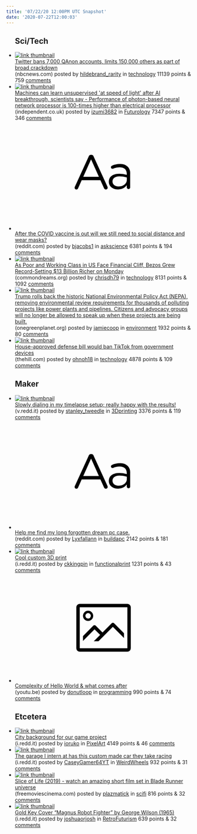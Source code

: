 ```yaml
---
title: '07/22/20 12:00PM UTC Snapshot'
date: '2020-07-22T12:00:03'
---
```

<ul>
<h2>Sci/Tech</h2>

<li><a href='https://www.nbcnews.com/tech/tech-news/twitter-bans-7-000-qanon-accounts-limits-150-000-others-n1234541?cid=ed_npd_bn_tw_bn'><img src='https://b.thumbs.redditmedia.com/q0vfPPT-tGBsa7z3Zu4nuvmHH7W0LOn0bYP-9lp5Igw.jpg' alt='link thumbnail'></a><div><div class='linkTitle'><a href='https://www.nbcnews.com/tech/tech-news/twitter-bans-7-000-qanon-accounts-limits-150-000-others-n1234541?cid=ed_npd_bn_tw_bn'>Twitter bans 7,000 QAnon accounts, limits 150,000 others as part of broad crackdown</a></div>(nbcnews.com) posted by <a href='https://www.reddit.com/user/hildebrand_rarity'>hildebrand_rarity</a> in <a href='https://www.reddit.com/r/technology'>technology</a> 11139 points & 759 <a href='https://www.reddit.com/r/technology/comments/hvj83s/twitter_bans_7000_qanon_accounts_limits_150000/'>comments</a></div></li>

<li><a href='https://www.independent.co.uk/life-style/gadgets-and-tech/news/ai-machine-learning-light-speed-artificial-intelligence-a9629976.html'><img src='https://b.thumbs.redditmedia.com/WJdQaVnmuVH0-vrkUU_KgLOFMUcpcc4x6jXK68SAnes.jpg' alt='link thumbnail'></a><div><div class='linkTitle'><a href='https://www.independent.co.uk/life-style/gadgets-and-tech/news/ai-machine-learning-light-speed-artificial-intelligence-a9629976.html'>Machines can learn unsupervised 'at speed of light' after AI breakthrough, scientists say - Performance of photon-based neural network processor is 100-times higher than electrical processor</a></div>(independent.co.uk) posted by <a href='https://www.reddit.com/user/izumi3682'>izumi3682</a> in <a href='https://www.reddit.com/r/Futurology'>Futurology</a> 7347 points & 346 <a href='https://www.reddit.com/r/Futurology/comments/hvhzf3/machines_can_learn_unsupervised_at_speed_of_light/'>comments</a></div></li>

<li><a href='https://www.reddit.com/r/askscience/comments/hvizj5/after_the_covid_vaccine_is_out_will_we_still_need/'><svg version='1.1' viewBox='-34 -12 104 64' preserveAspectRatio='xMidYMid slice' xmlns='http://www.w3.org/2000/svg' xmlns:xlink='http://www.w3.org/1999/xlink'>
    <title>text link thumbnail</title>
    <path d='M12.19,8.84a1.45,1.45,0,0,0-1.4-1h-.12a1.46,1.46,0,0,0-1.42,1L1.14,26.56a1.29,1.29,0,0,0-.14.59,1,1,0,0,0,1,1,1.12,1.12,0,0,0,1.08-.77l2.08-4.65h11l2.08,4.59a1.24,1.24,0,0,0,1.12.83,1.08,1.08,0,0,0,1.08-1.08,1.64,1.64,0,0,0-.14-.57ZM6.08,20.71l4.59-10.22,4.6,10.22Z'>
    </path>
    <path d='M32.24,14.78A6.35,6.35,0,0,0,27.6,13.2a11.36,11.36,0,0,0-4.7,1,1,1,0,0,0-.58.89,1,1,0,0,0,.94.92,1.23,1.23,0,0,0,.39-.08,8.87,8.87,0,0,1,3.72-.81c2.7,0,4.28,1.33,4.28,3.92v.5a15.29,15.29,0,0,0-4.42-.61c-3.64,0-6.14,1.61-6.14,4.64v.05c0,2.95,2.7,4.48,5.37,4.48a6.29,6.29,0,0,0,5.19-2.48V26.9a1,1,0,0,0,1,1,1,1,0,0,0,1-1.06V19A5.71,5.71,0,0,0,32.24,14.78Zm-.56,7.7c0,2.28-2.17,3.89-4.81,3.89-1.94,0-3.61-1.06-3.61-2.86v-.06c0-1.8,1.5-3,4.2-3a15.2,15.2,0,0,1,4.22.61Z'>
    </path>
    </svg></a><div><div class='linkTitle'><a href='https://www.reddit.com/r/askscience/comments/hvizj5/after_the_covid_vaccine_is_out_will_we_still_need/'>After the COVID vaccine is out will we still need to social distance and wear masks?</a></div>(reddit.com) posted by <a href='https://www.reddit.com/user/bjacobs1'>bjacobs1</a> in <a href='https://www.reddit.com/r/askscience'>askscience</a> 6381 points & 194 <a href='https://www.reddit.com/r/askscience/comments/hvizj5/after_the_covid_vaccine_is_out_will_we_still_need/'>comments</a></div></li>

<li><a href='https://www.commondreams.org/news/2020/07/21/poor-and-working-class-us-face-financial-cliff-bezos-grew-record-setting-13-billion'><img src='https://b.thumbs.redditmedia.com/qspDt0SR37DQZP9gdztWXAYv9FF-wLD3k_cAPy-m0EE.jpg' alt='link thumbnail'></a><div><div class='linkTitle'><a href='https://www.commondreams.org/news/2020/07/21/poor-and-working-class-us-face-financial-cliff-bezos-grew-record-setting-13-billion'>As Poor and Working Class in US Face Financial Cliff, Bezos Grew Record-Setting $13 Billion Richer on Monday</a></div>(commondreams.org) posted by <a href='https://www.reddit.com/user/chrisdh79'>chrisdh79</a> in <a href='https://www.reddit.com/r/technology'>technology</a> 8131 points & 1092 <a href='https://www.reddit.com/r/technology/comments/hvanie/as_poor_and_working_class_in_us_face_financial/'>comments</a></div></li>

<li><a href='https://www.onegreenplanet.org/environment/trump-overhauls-nations-most-essential-environmental-law-to-speed-up-federal-projects/'><img src='https://b.thumbs.redditmedia.com/MKWMxtymbInLqlk3Hiw2eIcKIRnfQPYwmhMwl7FV6Ek.jpg' alt='link thumbnail'></a><div><div class='linkTitle'><a href='https://www.onegreenplanet.org/environment/trump-overhauls-nations-most-essential-environmental-law-to-speed-up-federal-projects/'>Trump rolls back the historic National Environmental Policy Act (NEPA), removing environmental review requirements for thousands of polluting projects like power plants and pipelines. Citizens and advocacy groups will no longer be allowed to speak up when these projects are being built.</a></div>(onegreenplanet.org) posted by <a href='https://www.reddit.com/user/jamiecoop'>jamiecoop</a> in <a href='https://www.reddit.com/r/environment'>environment</a> 1932 points & 80 <a href='https://www.reddit.com/r/environment/comments/hvcqmt/trump_rolls_back_the_historic_national/'>comments</a></div></li>

<li><a href='https://thehill.com/policy/technology/508412-house-approved-defense-bill-would-ban-tiktok-from-government-devices'><img src='https://a.thumbs.redditmedia.com/hIWty8jvxxzxfyniac-JYTwMAKi3nzI11APlutPvXg8.jpg' alt='link thumbnail'></a><div><div class='linkTitle'><a href='https://thehill.com/policy/technology/508412-house-approved-defense-bill-would-ban-tiktok-from-government-devices'>House-approved defense bill would ban TikTok from government devices</a></div>(thehill.com) posted by <a href='https://www.reddit.com/user/ohnoh18'>ohnoh18</a> in <a href='https://www.reddit.com/r/technology'>technology</a> 4878 points & 109 <a href='https://www.reddit.com/r/technology/comments/hvh3vy/houseapproved_defense_bill_would_ban_tiktok_from/'>comments</a></div></li>

<h2>Maker</h2>

<li><a href='https://v.redd.it/7obuqlx8u9c51'><img src='https://b.thumbs.redditmedia.com/Xm2H_ALXBKrnrGIpdTl_7UUBgaoRHyYtTvU-u9qYM6k.jpg' alt='link thumbnail'></a><div><div class='linkTitle'><a href='https://v.redd.it/7obuqlx8u9c51'>Slowly dialing in my timelapse setup; really happy with the results!</a></div>(v.redd.it) posted by <a href='https://www.reddit.com/user/stanley_tweedle'>stanley_tweedle</a> in <a href='https://www.reddit.com/r/3Dprinting'>3Dprinting</a> 3376 points & 119 <a href='https://www.reddit.com/r/3Dprinting/comments/hvfd50/slowly_dialing_in_my_timelapse_setup_really_happy/'>comments</a></div></li>

<li><a href='https://www.reddit.com/r/buildapc/comments/hvd6zl/help_me_find_my_long_forgotten_dream_pc_case/'><svg version='1.1' viewBox='-34 -12 104 64' preserveAspectRatio='xMidYMid slice' xmlns='http://www.w3.org/2000/svg' xmlns:xlink='http://www.w3.org/1999/xlink'>
    <title>text link thumbnail</title>
    <path d='M12.19,8.84a1.45,1.45,0,0,0-1.4-1h-.12a1.46,1.46,0,0,0-1.42,1L1.14,26.56a1.29,1.29,0,0,0-.14.59,1,1,0,0,0,1,1,1.12,1.12,0,0,0,1.08-.77l2.08-4.65h11l2.08,4.59a1.24,1.24,0,0,0,1.12.83,1.08,1.08,0,0,0,1.08-1.08,1.64,1.64,0,0,0-.14-.57ZM6.08,20.71l4.59-10.22,4.6,10.22Z'>
    </path>
    <path d='M32.24,14.78A6.35,6.35,0,0,0,27.6,13.2a11.36,11.36,0,0,0-4.7,1,1,1,0,0,0-.58.89,1,1,0,0,0,.94.92,1.23,1.23,0,0,0,.39-.08,8.87,8.87,0,0,1,3.72-.81c2.7,0,4.28,1.33,4.28,3.92v.5a15.29,15.29,0,0,0-4.42-.61c-3.64,0-6.14,1.61-6.14,4.64v.05c0,2.95,2.7,4.48,5.37,4.48a6.29,6.29,0,0,0,5.19-2.48V26.9a1,1,0,0,0,1,1,1,1,0,0,0,1-1.06V19A5.71,5.71,0,0,0,32.24,14.78Zm-.56,7.7c0,2.28-2.17,3.89-4.81,3.89-1.94,0-3.61-1.06-3.61-2.86v-.06c0-1.8,1.5-3,4.2-3a15.2,15.2,0,0,1,4.22.61Z'>
    </path>
    </svg></a><div><div class='linkTitle'><a href='https://www.reddit.com/r/buildapc/comments/hvd6zl/help_me_find_my_long_forgotten_dream_pc_case/'>Help me find my long forgotten dream pc case.</a></div>(reddit.com) posted by <a href='https://www.reddit.com/user/Lyxfallann'>Lyxfallann</a> in <a href='https://www.reddit.com/r/buildapc'>buildapc</a> 2142 points & 181 <a href='https://www.reddit.com/r/buildapc/comments/hvd6zl/help_me_find_my_long_forgotten_dream_pc_case/'>comments</a></div></li>

<li><a href='https://i.redd.it/aizkb11jr3c51.gif'><img src='https://a.thumbs.redditmedia.com/ZvXGGHKQnYwsm_nqD1md4qtjSanL2JLF8Ff3-hTyAX4.jpg' alt='link thumbnail'></a><div><div class='linkTitle'><a href='https://i.redd.it/aizkb11jr3c51.gif'>Cool custom 3D print</a></div>(i.redd.it) posted by <a href='https://www.reddit.com/user/ckkingpin'>ckkingpin</a> in <a href='https://www.reddit.com/r/functionalprint'>functionalprint</a> 1231 points & 43 <a href='https://www.reddit.com/r/functionalprint/comments/hvhuws/cool_custom_3d_print/'>comments</a></div></li>

<li><a href='https://youtu.be/dRhLRvOZEXA'><svg version='1.1' viewBox='-34 -14 104 64' preserveAspectRatio='xMidYMid meet' xmlns='http://www.w3.org/2000/svg' xmlns:xlink='http://www.w3.org/1999/xlink'>
    <title>link thumbnail</title>
    <path d='M32,4H4A2,2,0,0,0,2,6V30a2,2,0,0,0,2,2H32a2,2,0,0,0,2-2V6A2,2,0,0,0,32,4ZM4,30V6H32V30Z'></path>
    <path d='M8.92,14a3,3,0,1,0-3-3A3,3,0,0,0,8.92,14Zm0-4.6A1.6,1.6,0,1,1,7.33,11,1.6,1.6,0,0,1,8.92,9.41Z'></path>
    <path d='M22.78,15.37l-5.4,5.4-4-4a1,1,0,0,0-1.41,0L5.92,22.9v2.83l6.79-6.79L16,22.18l-3.75,3.75H15l8.45-8.45L30,24V21.18l-5.81-5.81A1,1,0,0,0,22.78,15.37Z'></path>
    </svg></a><div><div class='linkTitle'><a href='https://youtu.be/dRhLRvOZEXA'>Complexity of Hello World &amp; what comes after</a></div>(youtu.be) posted by <a href='https://www.reddit.com/user/donutloop'>donutloop</a> in <a href='https://www.reddit.com/r/programming'>programming</a> 990 points & 74 <a href='https://www.reddit.com/r/programming/comments/hvfj2c/complexity_of_hello_world_what_comes_after/'>comments</a></div></li>

<h2>Etcetera</h2>

<li><a href='https://i.redd.it/gnqze80z29c51.png'><img src='https://b.thumbs.redditmedia.com/sF7CDyoutzXTPxlEIqt09nyL01RuIcYQ7P3Ec-5ZASc.jpg' alt='link thumbnail'></a><div><div class='linkTitle'><a href='https://i.redd.it/gnqze80z29c51.png'>City background for our game project</a></div>(i.redd.it) posted by <a href='https://www.reddit.com/user/ioruko'>ioruko</a> in <a href='https://www.reddit.com/r/PixelArt'>PixelArt</a> 4149 points & 46 <a href='https://www.reddit.com/r/PixelArt/comments/hvcelc/city_background_for_our_game_project/'>comments</a></div></li>

<li><a href='https://i.redd.it/1u9frseimac51.jpg'><img src='https://b.thumbs.redditmedia.com/u2qzAjTTiV9xAbRAXGcjUYQgqBBWynI7m1Aha2ZRxRI.jpg' alt='link thumbnail'></a><div><div class='linkTitle'><a href='https://i.redd.it/1u9frseimac51.jpg'>The garage I intern at has this custom made car they take racing</a></div>(i.redd.it) posted by <a href='https://www.reddit.com/user/CaseyGamer64YT'>CaseyGamer64YT</a> in <a href='https://www.reddit.com/r/WeirdWheels'>WeirdWheels</a> 932 points & 31 <a href='https://www.reddit.com/r/WeirdWheels/comments/hvi8sh/the_garage_i_intern_at_has_this_custom_made_car/'>comments</a></div></li>

<li><a href='https://www.freemoviescinema.com/watch/slice-of-life-2019'><img src='https://a.thumbs.redditmedia.com/_Rjh7UnVYFzEGW0rMMNJ3hgXpglzQFaZ4fV0PluWnv0.jpg' alt='link thumbnail'></a><div><div class='linkTitle'><a href='https://www.freemoviescinema.com/watch/slice-of-life-2019'>Slice of Life (2019) - watch an amazing short film set in Blade Runner universe</a></div>(freemoviescinema.com) posted by <a href='https://www.reddit.com/user/plazmatick'>plazmatick</a> in <a href='https://www.reddit.com/r/scifi'>scifi</a> 816 points & 32 <a href='https://www.reddit.com/r/scifi/comments/hvagxm/slice_of_life_2019_watch_an_amazing_short_film/'>comments</a></div></li>

<li><a href='https://i.redd.it/o5i0ux1etbc51.jpg'><img src='https://a.thumbs.redditmedia.com/MNeKqoD7THfxsfQVaXe1xPa5eKVMI_aJu4a_HgkL6N4.jpg' alt='link thumbnail'></a><div><div class='linkTitle'><a href='https://i.redd.it/o5i0ux1etbc51.jpg'>Gold Key Cover “Magnus Robot Fighter” by George Wilson (1965)</a></div>(i.redd.it) posted by <a href='https://www.reddit.com/user/joshuaorjosh'>joshuaorjosh</a> in <a href='https://www.reddit.com/r/RetroFuturism'>RetroFuturism</a> 639 points & 32 <a href='https://www.reddit.com/r/RetroFuturism/comments/hvm3bv/gold_key_cover_magnus_robot_fighter_by_george/'>comments</a></div></li>

</ul>

